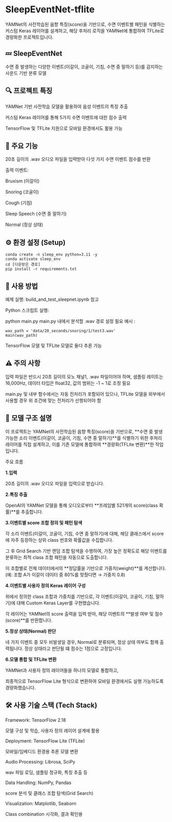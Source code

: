 # SleepEventNet-tflite
YAMNet의 사전학습된 음향 특징(score)을 기반으로, 수면 이벤트별 패턴을 식별하는 커스텀 Keras 레이어를 설계하고, 해당 후처리 로직을 YAMNet에 통합하여 TFLite로 경량화한 프로젝트입니다.

## 💤 SleepEventNet
수면 중 발생하는 다양한 이벤트(이갈이, 코골이, 기침, 수면 중 말하기 등)를 감지하는 사운드 기반 분류 모델

## 🔍 프로젝트 특징
YAMNet 기반 사전학습 모델을 활용하여 음성 이벤트의 특징 추출

커스텀 Keras 레이어를 통해 5가지 수면 이벤트에 대한 점수 출력

TensorFlow 및 TFLite 지원으로 모바일 환경에서도 활용 가능

## 🎯 주요 기능
20초 길이의 .wav 오디오 파일을 입력받아 다섯 가지 수면 이벤트 점수를 반환

출력 이벤트:

Bruxism (이갈이)

Snoring (코골이)

Cough (기침)

Sleep Speech (수면 중 말하기)

Normal (정상 상태)

## ⚙️ 환경 설정 (Setup)

```
conda create -n sleep_env python=3.11 -y
conda activate sleep_env
cd [다운받은 경로]
pip install -r requirements.txt
```

## 🔧 사용 방법
예제 실행: build_and_test_sleepnet.ipynb 참고

Python 스크립트 실행:

python main.py
main.py 내에서 분석할 .wav 경로 설정 필요
예시 :
```
wav_path = 'data/20_seconds/snoring/1/test3.wav'
main(wav_path)
```
TensorFlow 모델 및 TFLite 모델로 둘다 추론 가능

## ⚠️ 주의 사항
입력 파일은 반드시 20초 길이의 모노 채널1, .wav 파일이어야 하며,
샘플링 레이트는 16,000Hz, 데이터 타입은 float32, 값의 범위는 -1 ~ 1로 조정 필요

main.py 및 내부 함수에서는 자동 전처리가 포함되어 있으나,
TFLite 모델을 외부에서 사용할 경우 위 조건에 맞는 전처리가 선행되어야 함

## 📐 모델 구조 설명

이 프로젝트는 YAMNet의 사전학습된 음향 특징(score)을 기반으로, **수면 중 발생 가능한 소리 이벤트(이갈이, 코골이, 기침, 수면 중 말하기)**를 식별하기 위한 후처리 레이어를 직접 설계하고, 이를 기존 모델에 통합하여 **경량화(TFLite 변환)**한 작업입니다.

주요 흐름

**1.입력**

20초 길이의 .wav 오디오 파일을 입력으로 받습니다.

**2.특징 추출**

OpenAI의 YAMNet 모델을 통해 오디오로부터 **프레임별 521개의 score(class 확률)**를 추출합니다.

**3.이벤트별 score 조합 정의 및 패턴 탐색**

각 소리 이벤트(이갈이, 코골이, 기침, 수면 중 말하기)에 대해,
해당 클래스에서 score에 자주 등장하는 상위 class 번호와 확률값을 수집합니다.

그 후 Grid Search 기반 랜덤 조합 탐색을 수행하여,
가장 높은 정확도로 해당 이벤트를 분류하는 최적 class 조합 패턴을 자동으로 도출합니다.

이 조합별로 전체 데이터에서의 **정답률을 기반으로 가중치(weight)**를 계산합니다.
(예: 조합 A가 이갈이 데이터 중 80%를 맞췄다면 → 가중치 0.8)

**4.이벤트별 사용자 정의 Keras 레이어 구성**

위에서 정의한 class 조합과 가중치를 기반으로,
각 이벤트(이갈이, 코골이, 기침, 말하기)에 대해
Custom Keras Layer를 구현했습니다.

각 레이어는 YAMNet의 score 출력을 입력 받아,
해당 이벤트의 **발생 여부 및 점수(score)**를 반환합니다.

**5.정상 상태(Normal) 판단**

네 가지 이벤트 중 모두 비발생일 경우, Normal로 분류되며,
정상 상태 여부도 함께 출력됩니다.
정상 상태라고 판단될 떄 점수는 1점으로 고정입니다.

**6.모델 통합 및 TFLite 변환**

YAMNet과 사용자 정의 레이어들을 하나의 모델로 통합하고,

최종적으로 TensorFlow Lite 형식으로 변환하여 모바일 환경에서도 실행 가능하도록 경량화했습니다.


## 🛠 사용 기술 스택 (Tech Stack)
Framework: TensorFlow 2.18

모델 구성 및 학습, 사용자 정의 레이어 설계에 활용

Deployment: TensorFlow Lite (TFLite)

모바일/임베디드 환경용 추론 모델 변환

Audio Processing: Librosa, SciPy

wav 파일 로딩, 샘플링 정규화, 특징 추출 등

Data Handling: NumPy, Pandas

score 분석 및 클래스 조합 탐색(Grid Search)

Visualization: Matplotlib, Seaborn

Class combination 시각화, 결과 확인용

